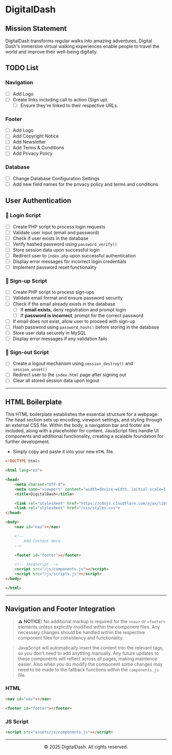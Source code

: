 # DigitalDash

## Mission Statement

DigitalDash transforms regular walks into amazing adventures, Digital Dash's immersive virtual walking experiences enable people to travel the world and improve their well-being digitally.

## TODO List

### Navigation

- [ ] Add Logo
- [ ] Create links including call to action (Sign up).
    - [ ] Ensure they're linked to their respective URLs.
    
### Footer

- [ ] Add Logo
- [ ] Add Copyright Notice
- [ ] Add Newsletter
- [ ] Add Terms & Conditions
- [ ] Add Privacy Policy

### Database

- [ ] Change Database Configuration Settings
- [ ] Add new field names for the privacy policy and terms and conditions

## User Authentication

### 🚀 Login Script

- [ ] Create PHP script to process login requests
- [ ] Validate user input (email and password)
- [ ] Check if user exists in the database
- [ ] Verify hashed password using `password_verify()`
- [ ] Store session data upon successful login
- [ ] Redirect user to `index.php` upon successful authentication
- [ ] Display error messages for incorrect login credentials
- [ ] Implement password reset functionality

### 📝 Sign-up Script

- [ ] Create PHP script to process sign-ups
- [ ] Validate email format and ensure password security
- [ ] Check if the email already exists in the database
    - [ ] If **email exists**, deny registration and prompt login
    - [ ] If **password is incorrect**, prompt for the correct password
- [ ] If email does not exist, allow user to proceed with sign-up
- [ ] Hash password using `password_hash()` before storing in the database
- [ ] Store user data securely in MySQL
- [ ] Display error messages if any validation fails

### 🚪 Sign-out Script

- [ ] Create a logout mechanism using `session_destroy()` and `session_unset()`
- [ ] Redirect user to the `index.html` page after signing out
- [ ] Clear all stored session data upon logout

---

## HTML Boilerplate

This HTML boilerplate establishes the essential structure for a webpage. The head section sets up encoding, viewport settings, and styling through an external CSS file. Within the body, a navigation bar and footer are included, along with a placeholder for content. JavaScript files handle UI components and additional functionality, creating a scalable foundation for further development.

- Simply copy and paste it into your new `HTML` file.

```HTML
<!DOCTYPE html>

<html lang="en">

<head>
    <meta charset="UTF-8">
    <meta name="viewport" content="width=device-width, initial-scale=1.0">
    <title>DigitalDash</title>

    <link rel="stylesheet" href="https://cdnjs.cloudflare.com/ajax/libs/font-awesome/6.7.2/css/all.min.css">
    <link rel="stylesheet" href="/css/styles.css">
</head>

<body>
    <nav id="nav"></nav>

    <!--
        Add Content Here
    -->

    <footer id="footer"></footer>

    <!-- JavaScript -->
    <script src="/js/components.js"></script>
    <script src="/js/scripts.js"></script>
</body>

</html>
```

---

## Navigation and Footer Integration

> **⚠ NOTICE:** No additional markup is required for the `<nav>` or `<footer>` elements unless explicitly modified within the component files. Any necessary changes should be handled within the respective component files for consistency and functionality.

> JavaScript will automatically insert the content into the relevant tags, so you don't need to add anything manually. Any future updates to these components will reflect across all pages, making maintence easier. Also when you do modify the component some changes may need to be made to the fallback functions within the `components.js` file.

### HTML 

```HTML
<nav id="nav"></nav>
```

```HTML
<footer id="footer"></footer>
```

### JS Script
```HTML
<script src="assets/js/components.js"></script>
```

---

<p style='text-align: center'>© 2025 DigitalDash. All rights reserved.</p>
